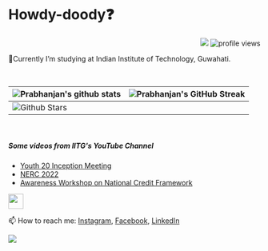 <h1> Howdy-doody❓  </h1>
<p align='center'>
</p>
<p align="right">
  <img src="https://img.shields.io/github/forks/prabhanjan-jadhav/prabhanjan-jadhav?style=social"></img>
  <img src="https://gpvc.arturio.dev/prabhanjan-jadhav" alt="profile views">
</p>


🏫Currently I’m studying at Indian Institute of Technology, Guwahati. 


<br>

| ![Prabhanjan's github stats](https://github-readme-stats.vercel.app/api?username=prabhanjan-jadhav&show_icons=true&theme=tokyonight) | ![Prabhanjan's GitHub Streak](https://github-readme-streak-stats.herokuapp.com/?user=prabhanjan-jadhav&theme=tokyonight) |
| --- | --- |
| ![Github Stars](https://github-readme-stats.vercel.app/api?username=prabhanjan-jadhav&show_icons=true&locale=en&count_private=true&hide_rank=true&custom_title=My%20GitHub%20Stats&disable_animations=true&theme=tokyonight)

<br>


##### Some videos from IITG's YouTube Channel
<!-- YOUTUBE-VIDEOS-LIST:START -->
- [Youth 20 Inception Meeting](https://www.youtube.com/watch?v=wXTbFMGj3U0)
- [NERC 2022](https://www.youtube.com/watch?v=XG0d15o8oO0)
- [Awareness  Workshop on National Credit Framework](https://www.youtube.com/watch?v=X0Z4M5Y289Y)
<!-- YOUTUBE-VIDEOS-LIST:END -->
<p align="left">
<img src = "https://raw.githubusercontent.com/MartinHeinz/MartinHeinz/master/wave.gif" width = 30px>
</p>

📫 How to reach me: [Instagram](https://www.instagram.com/prabhanjanjadhav273/), [Facebook](https://www.facebook.com/profile.php?id=100075065617822), [LinkedIn](https://www.linkedin.com/in/prabhanjan-jadhav-18a176224/)

<p align="left">
  <img src="https://capsule-render.vercel.app/api?type=waving&color=gradient&height=60&section=footer&width=100"/>
</p>
<!--
**prabhanjan-jadhav/prabhanjan-jadhav** is a ✨ _special_ ✨ repository because its `README.md` (this file) appears on your GitHub profile.
